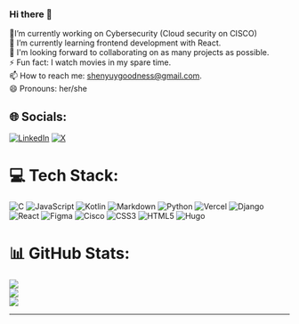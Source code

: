 ### Hi there 👋

🔭I’m currently working on Cybersecurity (Cloud security on CISCO)<br>🌱 I’m currently learning frontend development with React.<br>👯 I'm looking forward to collaborating on as many projects as possible.<br>⚡ Fun fact: I watch movies in my spare time.<br>📫 How to reach me: shenyuygoodness@gmail.com.<br>😄 Pronouns: her/she


## 🌐 Socials:
[![LinkedIn](https://img.shields.io/badge/LinkedIn-%230077B5.svg?logo=linkedin&logoColor=white)](https://linkedin.com/in/shenyuygoodness) [![X](https://img.shields.io/badge/X-black.svg?logo=X&logoColor=white)](https://x.com/shenyuygoodness) 

# 💻 Tech Stack:
![C](https://img.shields.io/badge/c-%2300599C.svg?style=for-the-badge&logo=c&logoColor=white) ![JavaScript](https://img.shields.io/badge/javascript-%23323330.svg?style=for-the-badge&logo=javascript&logoColor=%23F7DF1E) ![Kotlin](https://img.shields.io/badge/kotlin-%237F52FF.svg?style=for-the-badge&logo=kotlin&logoColor=white) ![Markdown](https://img.shields.io/badge/markdown-%23000000.svg?style=for-the-badge&logo=markdown&logoColor=white) ![Python](https://img.shields.io/badge/python-3670A0?style=for-the-badge&logo=python&logoColor=ffdd54) ![Vercel](https://img.shields.io/badge/vercel-%23000000.svg?style=for-the-badge&logo=vercel&logoColor=white) ![Django](https://img.shields.io/badge/django-%23092E20.svg?style=for-the-badge&logo=django&logoColor=white) ![React](https://img.shields.io/badge/react-%2320232a.svg?style=for-the-badge&logo=react&logoColor=%2361DAFB) ![Figma](https://img.shields.io/badge/figma-%23F24E1E.svg?style=for-the-badge&logo=figma&logoColor=white) ![Cisco](https://img.shields.io/badge/cisco-%23049fd9.svg?style=for-the-badge&logo=cisco&logoColor=black) ![CSS3](https://img.shields.io/badge/css3-%231572B6.svg?style=for-the-badge&logo=css3&logoColor=white) ![HTML5](https://img.shields.io/badge/html5-%23E34F26.svg?style=for-the-badge&logo=html5&logoColor=white) ![Hugo](https://img.shields.io/badge/Hugo-black.svg?style=for-the-badge&logo=Hugo)
# 📊 GitHub Stats:
![](https://github-readme-stats.vercel.app/api?username=shenyuygoodness&theme=shades-of-purple&hide_border=false&include_all_commits=true&count_private=true)<br/>
![](https://github-readme-streak-stats.herokuapp.com/?user=shenyuygoodness&theme=shades-of-purple&hide_border=false)<br/>
![](https://github-readme-stats.vercel.app/api/top-langs/?username=shenyuygoodness&theme=shades-of-purple&hide_border=false&include_all_commits=true&count_private=true&layout=compact)

---



